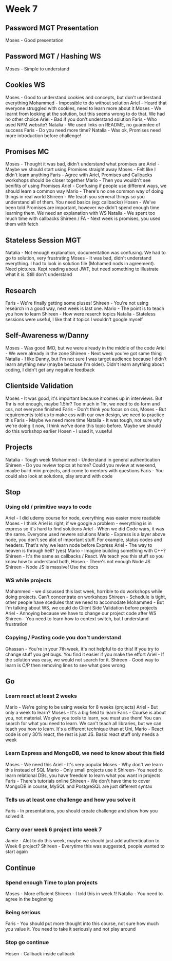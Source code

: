 # Week 7

## Password MGT Presentation
Moses - Good presentation


## Password MGT / Hashing WS
Moses - Simple to understand

## Cookies WS
Moses - Good to understand cookies and concepts, but don't understand everything
Mohammed - Impossible to do without solution
Ariel - Heard that everyone struggled with cookies, need to learn more about it
Moses - We learnt from looking at the solution, but this seems wrong to do that. We had no other choice
Ariel - Bad if you don't understand solution
Faris - Who used NPM website? 
Natalia - We used links on README, no guarentee of success
Faris - Do you need more time?
Natalia - Was ok, Promises need more introduction before challenge!

## Promises MC
Moses - Thought it was bad, didn't understand what promises are
Ariel - Maybe we should start using Promises straight away
Moses - Felt like I didn't learn anything
Faris - Agree with Ariel, Promises and Callbacks workshops should be closer together
Mario - Then you wouldn't see benifits of using Promises
Ariel - Confusing if people use different ways, we should learn a common way
Mario - There's no one common way of doing things in real world
Shireen - We teach you serveral things so you understand all of them. You need basics (eg: callbacks)
Hosen - We've been told Promises are important, however we didn't spend enough time learning them. We need an explanation with WS
Natalia - We spent too much time with callbacks
Shireen / FA - Next week is promises, you used them with fetch


## Stateless Session MGT
Natalia - Not enough explanation, documentation was confusing. We had to go to solution, very frustrating
Moses - It was bad, didn't understand everything. I had to look in solution file (Mohamed nods in agreement). Need pictures. Kept reading about JWT, but need something to illustrate what it is. Still don't understand

## Research
Faris - We're finally getting some pluses!
Shireen - You're not using research in a good way, next week is last one. 
Mario - The point is to teach you how to learn
Shireen - How were reserch topics
Natalia - Stateless sessions were useful, I like that it topics I wouldn't google myself

## Self-Awareness w/Danny
Moses - Was good IMO, but we were already in the middle of the code
Ariel - We were already in the zone 
Shireen - Next week you've got same thing
Natalia - I like Danny, but I'm not sure I was target audience because I didn't learn anything new (maybe because I'm older). Didn't learn anything about coding, I didn't get any negative feedback


## Clientside Validation
Moses - It was good, it's important because it comes up in interviews. But 1hr is not enough, maybe 1.5hr? Too much in 1hr, we need to do form and css, not everyone finished
Faris - Don't think you focus on css, 
Moses - But requirements told us to make css with our own design, we need to practice this
Faris - Maybe we need more time
Natalia - It was tough, not sure why we're doing it now, I think we've done this topic before. Maybe we should do this workshop earlier
Hosen - I used it, v.useful

## Projects
Natalia - Tough week
Mohammed - Understand in general authentication
Shireen - Do you review topics at home? Could you review at weekend, maybe build mini projects, and come to mentors with questions
Faris - You could also look at solutions, play around with code

## Stop

### Using old / primitive ways to code
Ariel - I did udemy course for node, everything was easier more readable
Moses - I think Ariel is right, if we google a problem - everything is in express so it's hard to find solutions
Ariel - When we did Code wars, it was the same. Everyone used newere solutions
Mario - Express is a layer above node, you don't see alot of important stuff. For example, status codes and headers. That's why we learn node before Express
Ariel - The way to heaven is through hell?
(yes)
Mario - Imagine building something with C++?
Shireen - It's the same as callbacks / React. We teach you this stuff so you know how to understand both, 
Hosen - There's not enough Node JS
Shireen - Node JS is massive! Use the docs

### WS while projects
Mohammed - we discussed this last week, horrible to do workshops while doing projects. Can't concentrate on workshops
Shireen - Schedule is tight, other people have scedules that we need to accomodate
Mohammed - But I'm talking about WS, we could do Client Side Validation before projects
Ariel - Annoying because we have to change our project code after WS
Shireen - You need to learn how to context switch, but I understand frustration

### Copying / Pasting code you don't understand

Ghassan - You're in your 7th week, it's not helpful to do this! If you try to change stuff you get bugs. You find it easier if you make the effort
Ariel - If the solution was easy, we would not search for it. 
Shireen - Good way to learn is C/P then removing lines to see what goes wrong

## Go

### Learn react at least 2 weeks

Mario - We're going to be using weeks for 8 weeks (projects)
Ariel - But only a week to learn?
Moses - It's a big field to learn
Faris - Course is about you, not material. We give you tools to learn, you must use them! You can search for what you need to learn. We can't teach all libraries, but we can teach you how to learn. It's a different technique than at Uni, 
Mario - React code is only 30% react, the rest is just JS. Basic react stuff only needs a week

### Learn Express and MongoDB, we need to know about this field

Moses - We need this
Ariel - It's very popular
Moses - Why don't we learn this instead of SQL
Mario - Only small projects use it
Shireen- You need to learn relational DBs, you have freedom to learn what you want in projects
Faris - There's tutorials online
Shireen - We don't have time to cover MongoDB in course, MySQL and PostgreSQL are just different syntax

### Tells us at least one challenge and how you solve it

Faris - In presentations, you should create challenge and show how you solved it.

### Carry over week 6 project into week 7

Jamie - Alot to do this week, maybe we should just add authentication to Week 6 project? 
Shireen - Everytime this was suggested, people wanted to start again

## Continue

### Spend enough Time to plan projects
Moses - More efficient
Shireen - I told this in week 1!
Natalia - You need to agree in the beginning

### Being serious
Faris - You should put more thought into this course, not sure how much you value it. You need to take it seriously and not play around

### Stop go continue
Hosen - Callback inside callback

